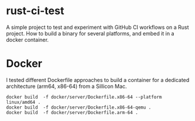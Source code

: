 # rust-ci-test

A simple project to test and experiment with GitHub CI workflows on a Rust project.
How to build a binary for several platforms, and embed it in a docker container.

# Docker

I tested different Dockerfile approaches to build a container for a dedicated architecture (arm64, x86-64) from a Sillicon Mac.

```
docker build  -f docker/server/Dockerfile.x86-64 --platform linux/amd64 .
docker build  -f docker/server/Dockerfile.x86-64-qemu .
docker build  -f docker/server/Dockerfile.arm-64 .
```